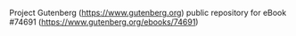 Project Gutenberg (https://www.gutenberg.org) public repository for
eBook #74691 (https://www.gutenberg.org/ebooks/74691)

